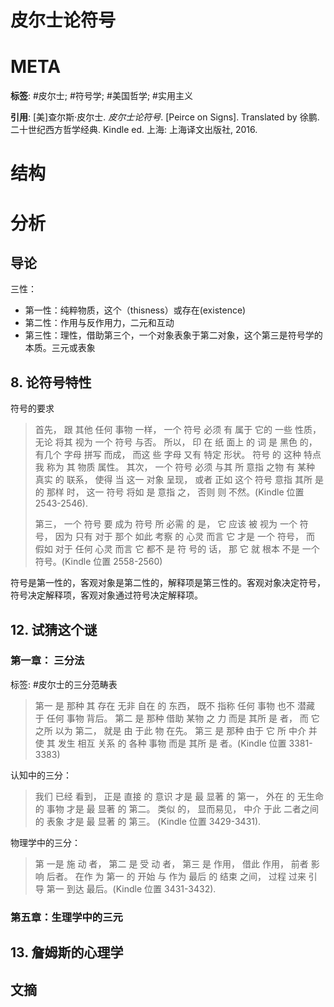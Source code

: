 # 皮尔士论符号

# META

**标签**: #皮尔士; #符号学; #美国哲学; #实用主义

**引用**: [美]查尔斯·皮尔士. *皮尔士论符号*. [Peirce on Signs]. Translated by 徐鹏. 二十世纪西方哲学经典. Kindle ed. 上海: 上海译文出版社, 2016.

# 结构

# 分析

## 导论

三性：

* 第一性：纯粹物质，这个（thisness）或存在(existence)
* 第二性：作用与反作用力，二元和互动
* 第三性：理性，借助第三个，一个对象表象于第二对象，这个第三是符号学的本质。三元或表象

## 8. 论符号特性

符号的要求

> 首先， 跟 其他 任何 事物 一样， 一个 符号 必须 有 属于 它的 一些 性质， 无论 将其 视为 一个 符号 与否。 所以， 印 在 纸 面上 的 词 是 黑色 的， 有几个 字母 拼写 而成， 而这 些 字母 又有 特定 形状。 符号 的 这种 特点 我 称为 其 物质 属性。 其次， 一个 符号 必须 与其 所 意指 之物 有 某种 真实 的 联系， 使得 当 这一 对象 呈现， 或者 正如 这个 符号 意指 其所 是的 那样 时， 这一 符号 将如 是 意指 之， 否则 则 不然。(Kindle 位置 2543-2546).
>
> 第三， 一个 符号 要 成为 符号 所 必需 的 是， 它 应该 被 视为 一个 符号， 因为 只有 对于 那个 如此 考察 的 心灵 而言 它 才是 一个 符号， 而 假如 对于 任何 心灵 而言 它 都不 是 符 号的 话， 那 它 就 根本 不是 一个 符号。(Kindle 位置 2558-2560)
>

符号是第一性的，客观对象是第二性的，解释项是第三性的。客观对象决定符号，符号决定解释项，客观对象通过符号决定解释项。

## 12. 试猜这个谜

### 第一章： 三分法

标签: #皮尔士的三分范畴表

> 第一 是 那种 其 存在 无非 自在 的 东西， 既不 指称 任何 事物 也不 潜藏 于 任何 事物 背后。 第二 是 那种 借助 某物 之 力 而是 其所 是 者， 而 它 之所 以为 第二， 就是 由 于此 物 在先。 第三 是 那种 由于 它 所 中介 并使 其 发生 相互 关系 的 各种 事物 而是 其所 是 者。(Kindle 位置 3381-3383)
>

认知中的三分：

> 我们 已经 看到， 正是 直接 的 意识 才是 最 显著 的 第一， 外在 的 无生命 的 事物 才是 最 显著 的 第二。 类似 的， 显而易见， 中介 于此 二者之间 的 表象 才是 最 显著 的 第三。 (Kindle 位置 3429-3431). 

物理学中的三分：

> 第 一是 施 动 者， 第二 是 受 动 者， 第三 是 作用， 借此 作用， 前者 影响 后者。 在作 为 第一 的 开始 与 作为 最后 的 结束 之间， 过程 过来 引导 第一 到达 最后。(Kindle 位置 3431-3432). 
>

### 第五章：生理学中的三元

## 13. 詹姆斯的心理学



## 文摘

